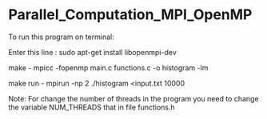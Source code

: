 # Parallel_Computation_MPI_OpenMP


To run this program on terminal:

Enter this line : sudo apt-get install libopenmpi-dev

make - mpicc -fopenmp main.c functions.c -o histogram -lm

make run - mpirun -np 2 ./histogram <input.txt 10000

Note: For change the number of threads in the program you need to change the variable NUM_THREADS that in file functions.h
